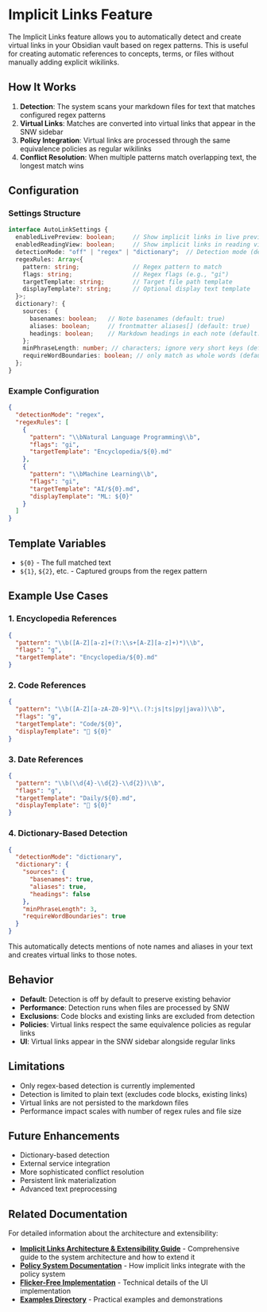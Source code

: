 # Implicit Links Feature

The Implicit Links feature allows you to automatically detect and create virtual links in your Obsidian vault based on regex patterns. This is useful for creating automatic references to concepts, terms, or files without manually adding explicit wikilinks.

## How It Works

1. **Detection**: The system scans your markdown files for text that matches configured regex patterns
2. **Virtual Links**: Matches are converted into virtual links that appear in the SNW sidebar
3. **Policy Integration**: Virtual links are processed through the same equivalence policies as regular wikilinks
4. **Conflict Resolution**: When multiple patterns match overlapping text, the longest match wins

## Configuration

### Settings Structure

```typescript
interface AutoLinkSettings {
  enabledLivePreview: boolean;     // Show implicit links in live preview
  enabledReadingView: boolean;     // Show implicit links in reading view  
  detectionMode: "off" | "regex" | "dictionary";  // Detection mode (default: "off")
  regexRules: Array<{
    pattern: string;               // Regex pattern to match
    flags: string;                 // Regex flags (e.g., "gi")
    targetTemplate: string;        // Target file path template
    displayTemplate?: string;      // Optional display text template
  }>;
  dictionary?: {
    sources: {
      basenames: boolean;   // Note basenames (default: true)
      aliases: boolean;     // frontmatter aliases[] (default: true)
      headings: boolean;    // Markdown headings in each note (default: false)
    };
    minPhraseLength: number; // characters; ignore very short keys (default: 3)
    requireWordBoundaries: boolean; // only match as whole words (default: true)
  };
}
```

### Example Configuration

```json
{
  "detectionMode": "regex",
  "regexRules": [
    {
      "pattern": "\\bNatural Language Programming\\b",
      "flags": "gi",
      "targetTemplate": "Encyclopedia/${0}.md"
    },
    {
      "pattern": "\\bMachine Learning\\b", 
      "flags": "gi",
      "targetTemplate": "AI/${0}.md",
      "displayTemplate": "ML: ${0}"
    }
  ]
}
```

## Template Variables

- `${0}` - The full matched text
- `${1}`, `${2}`, etc. - Captured groups from the regex pattern

## Example Use Cases

### 1. Encyclopedia References
```json
{
  "pattern": "\\b([A-Z][a-z]+(?:\\s+[A-Z][a-z]+)*)\\b",
  "flags": "g",
  "targetTemplate": "Encyclopedia/${0}.md"
}
```

### 2. Code References
```json
{
  "pattern": "\\b([A-Z][a-zA-Z0-9]*\\.(?:js|ts|py|java))\\b",
  "flags": "g", 
  "targetTemplate": "Code/${0}",
  "displayTemplate": "📄 ${0}"
}
```

### 3. Date References
```json
{
  "pattern": "\\b(\\d{4}-\\d{2}-\\d{2})\\b",
  "flags": "g",
  "targetTemplate": "Daily/${0}.md",
  "displayTemplate": "📅 ${0}"
}
```

### 4. Dictionary-Based Detection
```json
{
  "detectionMode": "dictionary",
  "dictionary": {
    "sources": {
      "basenames": true,
      "aliases": true,
      "headings": false
    },
    "minPhraseLength": 3,
    "requireWordBoundaries": true
  }
}
```

This automatically detects mentions of note names and aliases in your text and creates virtual links to those notes.

## Behavior

- **Default**: Detection is off by default to preserve existing behavior
- **Performance**: Detection runs when files are processed by SNW
- **Exclusions**: Code blocks and existing links are excluded from detection
- **Policies**: Virtual links respect the same equivalence policies as regular links
- **UI**: Virtual links appear in the SNW sidebar alongside regular links

## Limitations

- Only regex-based detection is currently implemented
- Detection is limited to plain text (excludes code blocks, existing links)
- Virtual links are not persisted to the markdown files
- Performance impact scales with number of regex rules and file size

## Future Enhancements

- Dictionary-based detection
- External service integration
- More sophisticated conflict resolution
- Persistent link materialization
- Advanced text preprocessing

## Related Documentation

For detailed information about the architecture and extensibility:

- **[Implicit Links Architecture & Extensibility Guide](IMPLICIT_LINKS_ARCHITECTURE.md)** - Comprehensive guide to the system architecture and how to extend it
- **[Policy System Documentation](POLICY_SYSTEM.md)** - How implicit links integrate with the policy system
- **[Flicker-Free Implementation](FLICKER_FREE_IMPLICIT_LINKS.md)** - Technical details of the UI implementation
- **[Examples Directory](../examples/)** - Practical examples and demonstrations
